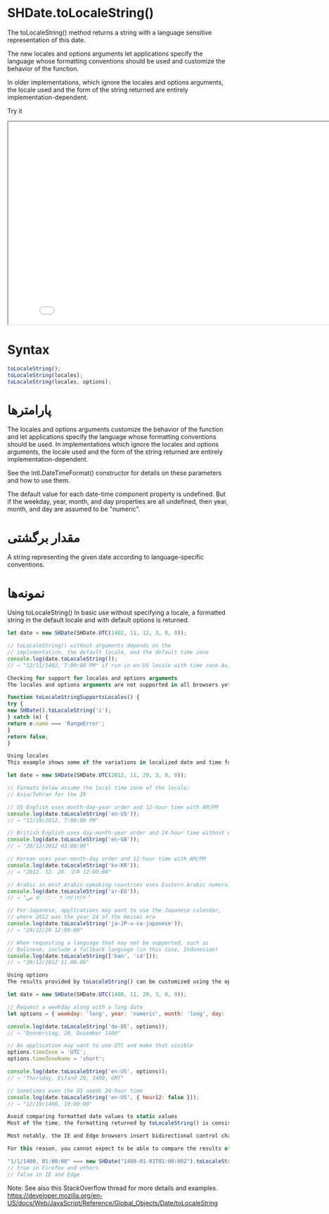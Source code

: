 # SHDate.toLocaleString()

The toLocaleString() method returns a string with a language sensitive representation of this date.

The new locales and options arguments let applications specify the language whose formatting conventions should be used and customize the behavior of the function.

In older implementations, which ignore the locales and options arguments, the locale used and the form of the string returned are entirely implementation-dependent.

Try it

<iframe style="width: 830px; height: 460px;" src="/SHDateTime-js/examples/live.html?function=getHours" title="MDN Web Docs Interactive Example" loading="lazy"></iframe>
<br/>

# Syntax

```js
toLocaleString();
toLocaleString(locales);
toLocaleString(locales, options);
```

# پارامترها

The locales and options arguments customize the behavior of the function and let applications specify the language whose formatting conventions should be used. In implementations which ignore the locales and options arguments, the locale used and the form of the string returned are entirely implementation-dependent.

See the Intl.DateTimeFormat() constructor for details on these parameters and how to use them.

The default value for each date-time component property is undefined. But if the weekday, year, month, and day properties are all undefined, then year, month, and day are assumed to be "numeric".

# مقدار برگشتی

A string representing the given date according to language-specific conventions.

# نمونه‌ها

Using toLocaleString()
In basic use without specifying a locale, a formatted string in the default locale and with default options is returned.

```js
let date = new SHDate(SHDate.UTC(1402, 11, 12, 3, 0, 0));

// toLocaleString() without arguments depends on the
// implementation, the default locale, and the default time zone
console.log(date.toLocaleString());
// → "12/11/1402, 7:00:00 PM" if run in en-US locale with time zone Asia/Tehran

Checking for support for locales and options arguments
The locales and options arguments are not supported in all browsers yet. To check whether an implementation supports them already, you can use the requirement that illegal language tags are rejected with a RangeError exception:

function toLocaleStringSupportsLocales() {
try {
new SHDate().toLocaleString('i');
} catch (e) {
return e.name === 'RangeError';
}
return false;
}

Using locales
This example shows some of the variations in localized date and time formats. In order to get the format of the language used in the user interface of your application, make sure to specify that language (and possibly some fallback languages) using the locales argument:

let date = new SHDate(SHDate.UTC(2012, 11, 20, 3, 0, 0));

// Formats below assume the local time zone of the locale;
// Asia/Tehran for the IR

// US English uses month-day-year order and 12-hour time with AM/PM
console.log(date.toLocaleString('en-US'));
// → "12/19/2012, 7:00:00 PM"

// British English uses day-month-year order and 24-hour time without AM/PM
console.log(date.toLocaleString('en-GB'));
// → "20/12/2012 03:00:00"

// Korean uses year-month-day order and 12-hour time with AM/PM
console.log(date.toLocaleString('ko-KR'));
// → "2012. 12. 20. 오후 12:00:00"

// Arabic in most Arabic-speaking countries uses Eastern Arabic numerals
console.log(date.toLocaleString('ar-EG'));
// → "٢٠‏/١٢‏/٢٠١٢ ٥:٠٠:٠٠ ص"

// For Japanese, applications may want to use the Japanese calendar,
// where 2012 was the year 24 of the Heisei era
console.log(date.toLocaleString('ja-JP-u-ca-japanese'));
// → "24/12/20 12:00:00"

// When requesting a language that may not be supported, such as
// Balinese, include a fallback language (in this case, Indonesian)
console.log(date.toLocaleString(['ban', 'id']));
// → "20/12/2012 11.00.00"

Using options
The results provided by toLocaleString() can be customized using the options argument:

let date = new SHDate(SHDate.UTC(1400, 11, 20, 3, 0, 0));

// Request a weekday along with a long date
let options = { weekday: 'long', year: 'numeric', month: 'long', day: 'numeric' };

console.log(date.toLocaleString('de-DE', options));
// → "Donnerstag, 20. Dezember 1400"

// An application may want to use UTC and make that visible
options.timeZone = 'UTC';
options.timeZoneName = 'short';

console.log(date.toLocaleString('en-US', options));
// → "Thursday, Esfand 20, 1400, GMT"

// Sometimes even the US needs 24-hour time
console.log(date.toLocaleString('en-US', { hour12: false }));
// → "12/19/1400, 19:00:00"

Avoid comparing formatted date values to static values
Most of the time, the formatting returned by toLocaleString() is consistent. However, this might change in the future, and isn't guaranteed for all languages; output variations are by design, and allowed by the specification.

Most notably, the IE and Edge browsers insert bidirectional control characters around dates, so the output text will flow properly when concatenated with other text.

For this reason, you cannot expect to be able to compare the results of toLocaleString() to a static value:

"1/1/1400, 01:00:00" === new SHDate("1400-01-01T01:00:00Z").toLocaleString("en-US");
// true in Firefox and others
// false in IE and Edge
```

Note: See also this StackOverflow thread for more details and examples.
https://developer.mozilla.org/en-US/docs/Web/JavaScript/Reference/Global_Objects/Date/toLocaleString
